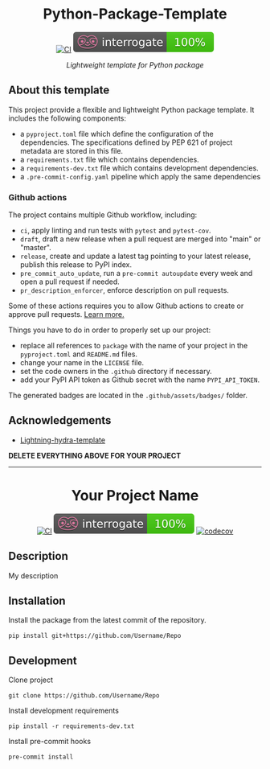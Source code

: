 <div align="center">

# Python-Package-Template

[![CI](https://github.com/VDuchauffour/python-package-template/actions/workflows/ci.yml/badge.svg?branch=main)](https://github.com/VDuchauffour/python-package-template/actions?query=workflow%3Aci+branch%3Amain)
[![interrogate](.github/assets/badges/interrogate_badge.svg)](https://interrogate.readthedocs.io/en/latest/)

_Lightweight template for Python package_

</div>

## About this template

This project provide a flexible and lightweight Python package template. It includes the following components:

- a `pyproject.toml` file which define the configuration of the dependencies. The specifications defined by PEP 621 of project metadata are stored in this file.
- a `requirements.txt` file which contains dependencies.
- a `requirements-dev.txt` file which contains development dependencies.
- a `.pre-commit-config.yaml` pipeline which apply the same dependencies

### Github actions

The project contains multiple Github workflow, including:

- `ci`, apply linting and run tests with `pytest` and `pytest-cov`.
- `draft`, draft a new release when a pull request are merged into "main" or "master".
- `release`, create and update a latest tag pointing to your latest release, publish this release to PyPI index.
- `pre_commit_auto_update`, run a `pre-commit autoupdate` every week and open a pull request if needed.
- `pr_description_enforcer`, enforce description on pull requests.

Some of these actions requires you to allow Github actions to create or approve pull requests. [Learn more.](https://docs.github.com/en/repositories/managing-your-repositorys-settings-and-features/enabling-features-for-your-repository/managing-github-actions-settings-for-a-repository#preventing-github-actions-from-creating-or-approving-pull-requests)

Things you have to do in order to properly set up our project:

- replace all references to `package` with the name of your project in the `pyproject.toml` and `README.md` files.
- change your name in the `LICENSE` file.
- set the code owners in the `.github` directory if necessary.
- add your PyPI API token as Github secret with the name `PYPI_API_TOKEN`.

The generated badges are located in the `.github/assets/badges/` folder.

## Acknowledgements

- [Lightning-hydra-template](https://github.com/ashleve/lightning-hydra-template)

**DELETE EVERYTHING ABOVE FOR YOUR PROJECT**

---

<div align="center">

# Your Project Name

[![CI](https://github.com/VDuchauffour/python-package-template/actions/workflows/ci.yml/badge.svg?branch=main)](https://github.com/VDuchauffour/python-package-template/actions?query=workflow%3Aci+branch%3Amain)
[![interrogate](.github/assets/badges/interrogate_badge.svg)](https://interrogate.readthedocs.io/en/latest/)
[![codecov](https://codecov.io/gh/VDuchauffour/python-package-template/branch/main/graph/badge.svg)](https://codecov.io/gh/VDuchauffour/python-package-template)

</div>

## Description

My description

## Installation

Install the package from the latest commit of the repository.

```shell
pip install git+https://github.com/Username/Repo
```

## Development

Clone project

```shell
git clone https://github.com/Username/Repo
```

Install development requirements

```shell
pip install -r requirements-dev.txt
```

Install pre-commit hooks

```shell
pre-commit install
```
